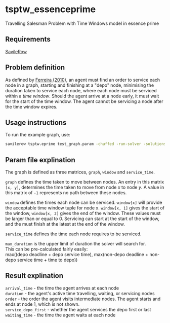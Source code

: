 # tsptw_essenceprime
Travelling Salesman Problem with Time Windows model in essence prime

## Requirements

[SavileRow](https://www-users.york.ac.uk/peter.nightingale/savilerow/)

## Problem definition

As defined by [Ferreira (2010)](https://doi.org/10.1016/j.disopt.2010.04.002), 
an agent must find an order to service each node in a graph, starting and 
finishing at a "depo" node, minimising the duration taken to service each node,
where each node must be serviced within a *time window*. Should the agent arrive
at a node early, it must wait for the start of the time window. The agent cannot
be servicing a node after the time window expires.

## Usage instructions

To run the example graph, use:

```bash
savilerow tsptw.eprime test_graph.param -chuffed -run-solver -solutions-to-stdout
```

## Param file explination

The graph is defined as three matrices, `graph`, `window` and `service_time`.

`graph` defines the time taken to move between nodes.
An entry in this matrix `[x, y]`, determines the time taken to move from node 
*x* to node *y*. A value in this matrix of `-1` represents no path between these
nodes.

`window` defines the times each node can be serviced. `window[x]` will provide 
the acceptable time window tuple for node x. `window[x, 1]` gives the start of
the window, `window[x, 2]` gives the end of the window. These values must be 
larger than or equal to 0. Servicing can start at the start of the window, and
the must finish at the latest at the end of the window.

`service_time` defines the time each node requires to be serviced.

`max_duration` is the upper limit of duration the solver will search for.  
This can be pre-calculated fairly easily:  
  max((depo deadline + depo service time), max(non-depo deadline + non-depo service time + time to depo))

## Result explination

`arrival_time` - the time the agent arrives at each node  
`duration` - the agent's active time travelling, waiting, or servicing nodes  
`order` - the order the agent visits intermediate nodes. The agent starts and ends at node 1, which is not shown.  
`service_depo_first` - whether the agent services the depo first or last  
`waiting_time` - the time the agent waits at each node  
